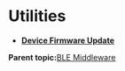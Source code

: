 # Utilities

-   **[Device Firmware Update](GUID-DC53B896-5FF5-48C2-B9B7-4CA16B37B193.md)**  


**Parent topic:**[BLE Middleware](GUID-6A7C78FE-1473-4B99-B2C9-01CDC06FE578.md)

